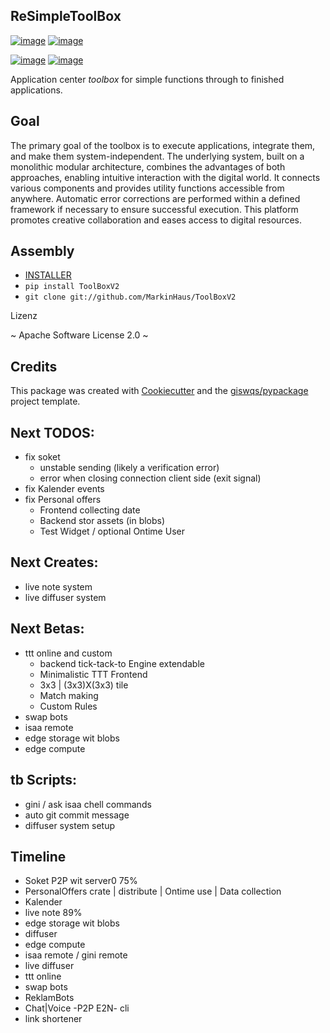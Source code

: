 ## ReSimpleToolBox

[![image](https://img.shields.io/pypi/v/ToolBoxV2.svg)](https://pypi.python.org/pypi/ToolBoxV2)
[![image](https://img.shields.io/conda/vn/conda-forge/ToolBoxV2.svg)](https://anaconda.org/conda-forge/ToolBoxV2)

[![image](https://pyup.io/repos/github/MarkinHaus/ToolBoxV2/shield.svg)](https://pyup.io/repos/github/MarkinHaus/ToolBoxV2)
[![image](https://img.shields.io/badge/Donate-Buy%20me%20a%20coffee-yellowgreen.svg)](https://pyup.io/repos/github/MarkinHaus/ToolBoxV2)

Application center *toolbox* for simple functions through to finished applications.

## Goal
The primary goal of the toolbox is to execute applications, integrate them, and make them system-independent.
The underlying system, built on a monolithic modular architecture, combines the advantages of both approaches,
enabling intuitive interaction with the digital world. It connects various components and provides utility functions accessible from anywhere.
Automatic error corrections are performed within a defined framework if necessary to ensure successful execution.
This platform promotes creative collaboration and eases access to digital resources.

## Assembly
- [INSTALLER](https://simplecore.app/web/core0/Installer.html)
- `
    pip install ToolBoxV2
`
- `
    git clone git://github.com/MarkinHaus/ToolBoxV2
`

Lizenz

~ Apache Software License 2.0 ~

## Credits

This package was created with [Cookiecutter](https://github.com/cookiecutter/cookiecutter) and
the [giswqs/pypackage](https://github.com/giswqs/pypackage) project template.


## Next TODOS:
 - fix soket
   - unstable sending (likely a verification error)
   - error when closing connection client side (exit signal)
 - fix Kalender events
 - fix Personal offers
    - Frontend collecting date
    - Backend stor assets (in blobs)
    - Test Widget / optional Ontime User

## Next Creates:
 - live note system
 - live diffuser system

## Next Betas:
 - ttt online and custom
    - backend tick-tack-to Engine extendable
    - Minimalistic TTT Frontend
    - 3x3 | (3x3)X(3x3) tile
    - Match making
    - Custom Rules
 - swap bots
 - isaa remote
 - edge storage wit blobs
 - edge compute

## tb Scripts:
 - gini / ask isaa chell commands
 - auto git commit message
 - diffuser system setup

## Timeline
 - Soket P2P wit server0 75%
 - PersonalOffers crate | distribute | Ontime use | Data collection
 - Kalender
 - live note 89%
 - edge storage wit blobs
 - diffuser
 - edge compute
 - isaa remote / gini remote
 - live diffuser
 - ttt online
 - swap bots
 - ReklamBots
 - Chat|Voice -P2P E2N- cli
 - link shortener



